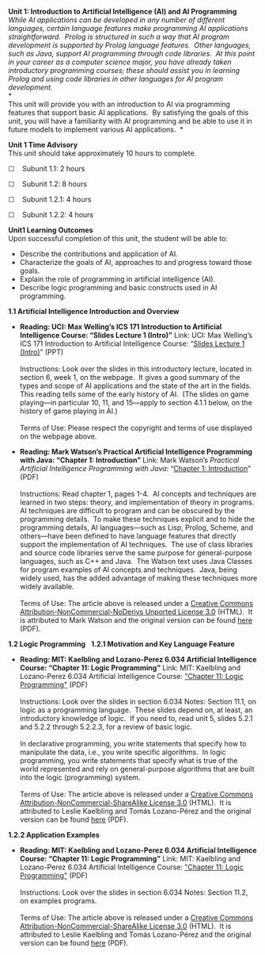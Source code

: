**Unit 1: Introduction to Artificial Intelligence (AI) and AI
Programming** <span id="1"></span> 
*While AI applications can be developed in any number of different
languages, certain language features make programming AI applications
straightforward.  Prolog is structured in such a way that AI program
development is supported by Prolog language features.  Other languages,
such as Java, support AI programming through code libraries.  At this
point in your career as a computer science major, you have already taken
introductory programming courses; these should assist you in learning
Prolog and using code libraries in other languages for AI program
development.*  
 *   
 This unit will provide you with an introduction to AI via programming
features that support basic AI applications.  By satisfying the goals of
this unit, you will have a familiarity with AI programming and be able
to use it in future models to implement various AI applications.  *

**Unit 1 Time Advisory**  
This unit should take approximately 10 hours to complete.  
  
 ☐    Subunit 1.1: 2 hours  
  
 ☐    Subunit 1.2: 8 hours
  
 ☐    Subunit 1.2.1: 4 hours  
  
 ☐    Subunit 1.2.2: 4 hours

**Unit1 Learning Outcomes**  
Upon successful completion of this unit, the student will be able to:  
  
-   Describe the contributions and application of AI.
-   Characterize the goals of AI, approaches to and progress toward
    those goals.
-   Explain the role of programming in artificial intelligence (AI).
-   Describe logic programming and basic constructs used in AI
    programming.

**1.1 Artificial Intelligence Introduction and Overview** <span
id="1.1"></span> 
-   **Reading: UCI: Max Welling’s ICS 171 Introduction to Artificial
    Intelligence Course: “Slides Lecture 1 (Intro)”**
    Link: UCI: Max Welling’s ICS 171 Introduction to Artificial
    Intelligence Course: “[Slides Lecture 1
    (Intro)](http://www.ics.uci.edu/~welling/teaching/ICS171spring07/ICS171spring07.html)”
    (PPT)  
        
     Instructions: Look over the slides in this introductory lecture,
    located in section 6, week 1, on the webpage.  It gives a good
    summary of the types and scope of AI applications and the state of
    the art in the fields.  This reading tells some of the early history
    of AI.  (The slides on game playing—in particular 10, 11, and
    15—apply to section 4.1.1 below, on the history of game playing in
    AI.)  
        
     Terms of Use: Please respect the copyright and terms of use
    displayed on the webpage above.

-   **Reading: Mark Watson’s Practical Artificial Intelligence
    Programming with Java: “Chapter 1: Introduction”**
    Link: Mark Watson’s *Practical Artificial Intelligence Programming
    with Java*: “[Chapter 1:
    Introduction](http://www.saylor.org/site/wp-content/uploads/2011/11/CS405-1.1-WATSON.pdf)”
    (PDF)  
        
     Instructions: Read chapter 1, pages 1-4.  AI concepts and
    techniques are learned in two steps: theory, and implementation of
    theory in programs.  AI techniques are difficult to program and can
    be obscured by the programming details.  To make these techniques
    explicit and to hide the programming details, AI languages—such as
    Lisp, Prolog, Scheme, and others—have been defined to have language
    features that directly support the implementation of AI techniques. 
    The use of class libraries and source code libraries serve the same
    purpose for general-purpose languages, such as C++ and Java.  The
    Watson text uses Java Classes for program examples of AI concepts
    and techniques.  Java, being widely used, has the added advantage of
    making these techniques more widely available.  
        
     Terms of Use: The article above is released under a [Creative
    Commons Attribution-NonCommercial-NoDerivs Unported License
    3.0](http://creativecommons.org/licenses/by-nc-nd/3.0/) (HTML).  It
    is attributed to Mark Watson and the original version can be found
    [here](http://markwatson.com/opencontent/JavaAI3rd.pdf) (PDF).

**1.2 Logic Programming** <span id="1.2"></span> 
**1.2.1 Motivation and Key Language Feature** <span id="1.2.1"></span> 
-   **Reading: MIT: Kaelbling and Lozano-Perez 6.034 Artificial
    Intelligence Course: “Chapter 11: Logic Programming”**
    Link: MIT: Kaelbling and Lozano-Perez 6.034 Artificial Intelligence
    Course: ["Chapter 11: Logic
    Programming"](http://www.saylor.org/site/wp-content/uploads/2011/11/CS405-1.2.1-MIT.pdf)
    (PDF)  
        
     Instructions: Look over the slides in section 6.034 Notes: Section
    11.1, on logic as a programming language.  These slides depend on,
    at least, an introductory knowledge of logic.  If you need to, read
    unit 5, slides 5.2.1 and 5.2.2 through 5.2.2.3, for a review of
    basic logic.  
        
     In declarative programming, you write statements that specify how
    to manipulate the data, i.e., you write specific algorithms.  In
    logic programming, you write statements that specify what is true of
    the world represented and rely on general-purpose algorithms that
    are built into the logic (programming) system.  
        
     Terms of Use: The article above is released under a [Creative
    Commons Attribution-NonCommercial-ShareAlike License
    3.0](http://creativecommons.org/licenses/by-nc-sa/3.0/) (HTML).  It
    is attributed to Leslie Kaelbling and Tomás Lozano-Pérez and the
    original version can be found
    [here](http://ocw.mit.edu/courses/electrical-engineering-and-computer-science/6-034-artificial-intelligence-spring-2005/lecture-notes/)
    (PDF).

**1.2.2 Application Examples** <span id="1.2.2"></span> 
-   **Reading: MIT: Kaelbling and Lozano-Perez 6.034 Artificial
    Intelligence Course: “Chapter 11: Logic Programming”**
    Link: MIT: Kaelbling and Lozano-Perez 6.034 Artificial Intelligence
    Course: ["Chapter 11: Logic
    Programming"](http://www.saylor.org/site/wp-content/uploads/2011/11/CS405-1.2.1-MIT.pdf)
    (PDF)  
        
     Instructions: Look over the slides in section 6.034 Notes: Section
    11.2, on examples programs.  
        
     Terms of Use: The article above is released under a [Creative
    Commons Attribution-NonCommercial-ShareAlike License
    3.0](http://creativecommons.org/licenses/by-nc-sa/3.0/) (HTML).  It
    is attributed to Leslie Kaelbling and Tomás Lozano-Pérez and the
    original version can be found
    [here](http://ocw.mit.edu/courses/electrical-engineering-and-computer-science/6-034-artificial-intelligence-spring-2005/lecture-notes/)
    (PDF).



